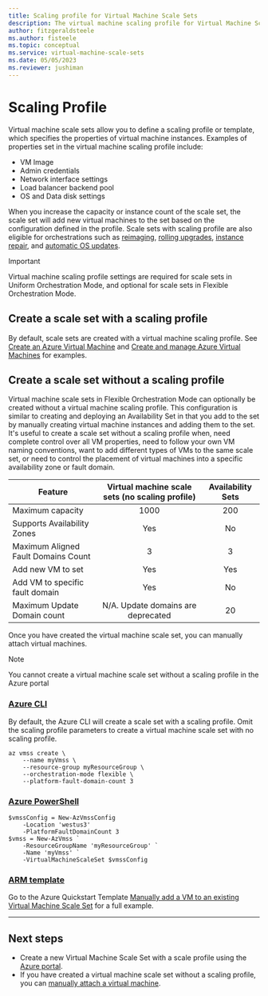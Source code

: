 ```yaml
---
title: Scaling profile for Virtual Machine Scale Sets
description: The virtual machine scaling profile for Virtual Machine Scale Sets define the VM configuration you want to use when adding instances to the scale set via autoscaling 
author: fitzgeraldsteele 
ms.author: fisteele
ms.topic: conceptual
ms.service: virtual-machine-scale-sets
ms.date: 05/05/2023
ms.reviewer: jushiman
---
```


# Scaling Profile

Virtual machine scale sets allow you to define a scaling profile or template, which specifies the properties of virtual machine instances. Examples of properties set in the virtual machine scaling profile include:

- VM Image
- Admin credentials
- Network interface settings
- Load balancer backend pool
- OS and Data disk settings

When you increase the capacity or instance count of the scale set, the scale set will add new virtual machines to the set based on the configuration defined in the profile. Scale sets with scaling profile are also eligible for orchestrations such as [reimaging](/rest/api/compute/virtual-machine-scale-sets/reimage), [rolling upgrades](/rest/api/compute/virtual-machine-scale-set-rolling-upgrades), [instance repair](virtual-machine-scale-sets-automatic-instance-repairs.md), and [automatic OS updates](virtual-machine-scale-sets-automatic-upgrade.md).

> [!IMPORTANT] 
> Virtual machine scaling profile settings are required for scale sets in Uniform Orchestration Mode, and optional for scale sets in Flexible Orchestration Mode.

## Create a scale set with a scaling profile
By default, scale sets are created with a virtual machine scaling profile. See [Create an Azure Virtual Machine](quick-create-portal.md) and [Create and manage Azure Virtual Machines](tutorial-create-and-manage-cli.md) for examples.

## Create a scale set without a scaling profile

Virtual machine scale sets in Flexible Orchestration Mode can optionally be created without a virtual machine scaling profile. This configuration is similar to creating and deploying an Availability Set in that you add to the set by manually creating virtual machine instances and adding them to the set. It's useful to create a scale set without a scaling profile when, need complete control over all VM properties, need to follow your own VM naming conventions, want to add different types of VMs to the same scale set, or need to control the placement of virtual machines into a specific availability zone or fault domain.

|Feature |Virtual machine scale sets (no scaling profile) |Availability Sets |
| -------- | :--------: | :--------: |
|Maximum capacity   |1000|200|
|Supports Availability Zones|Yes|No|
|Maximum Aligned Fault Domains Count|3|3|
|Add new VM to set |Yes|Yes|
|Add VM to specific fault domain|Yes|No|
|Maximum Update Domain count|N/A. Update domains are deprecated|20|

Once you have created the virtual machine scale set, you can manually attach virtual machines.

> [!NOTE]
> You cannot create a virtual machine scale set without a scaling profile in the Azure portal

### [Azure CLI](#tab/cli)

By default, the Azure CLI will create a scale set with a scaling profile. Omit the scaling profile parameters to create a virtual machine scale set with no scaling profile.

```azurecli-interactive
az vmss create \
	--name myVmss \
	--resource-group myResourceGroup \
	--orchestration-mode flexible \
	--platform-fault-domain-count 3 
```

### [Azure PowerShell](#tab/powershell)

```azurepowershell-interactive
$vmssConfig = New-AzVmssConfig 
	-Location 'westus3' 
	-PlatformFaultDomainCount 3 
$vmss = New-AzVmss `
	-ResourceGroupName 'myResourceGroup' `
	-Name 'myVmss' `
	-VirtualMachineScaleSet $vmssConfig
```

### [ARM template](#tab/arm)

Go to the Azure Quickstart Template [Manually add a VM to an existing Virtual Machine Scale Set](https://github.com/Azure/azure-quickstart-templates/tree/master/quickstarts/microsoft.compute/vmss-flexible-orchestration-manual-add-vm) for a full example.

---


## Next steps
- Create a new Virtual Machine Scale Set with a scale profile using the [Azure portal](quick-create-portal.md).
- If you have created a virtual machine scale set without a scaling profile, you can [manually attach a virtual machine](virtual-machine-scale-sets-attach-detach-vm.md).
